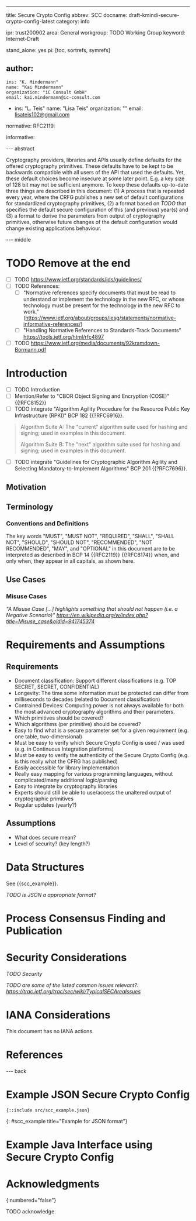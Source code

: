 ---
title: Secure Crypto Config
abbrev: SCC
docname: draft-kmindi-secure-crypto-config-latest
category: info

ipr: trust200902
area: General
workgroup: TODO Working Group
keyword: Internet-Draft

stand_alone: yes
pi: [toc, sortrefs, symrefs]

author:
 -
    ins: "K. Mindermann"
    name: "Kai Mindermann"
    organization: "iC Consult GmbH"
    email: kai.mindermann@ic-consult.com
 -
    ins: "L. Teis"
    name: "Lisa Teis"
    organization: ""
    email: lisateis102@gmail.com

normative:
  RFC2119:

informative:



--- abstract

Cryptography providers, libraries and APIs usually define defaults for the offered cryptography primitives.
These defaults have to be kept to be backwards compatible with all users of the API that used the defaults.
Yet, these default choices become insecure at some later point. 
E.g. a key size of 128 bit may not be sufficient anymore.
To keep these defaults up-to-date three things are described in this document: 
(1) A process that is repeated every year, where the
CRFG publishes a new set of default configurations for standardized cryptography primitives, 
(2) a format based on *TODO* that specifies the default secure configuration of this (and previous) year(s) and 
(3) a format to derive the parameters from output of cryptography primitives, otherwise future changes of the default configuration would change existing applications behaviour.

--- middle

# TODO Remove at the end

- [ ] TODO https://www.ietf.org/standards/ids/guidelines/
- [ ] TODO References:
  - [ ] "Normative references specify documents that must be read to understand or implement the technology in the new RFC, or whose technology must be present for the technology in the new RFC to work." (https://www.ietf.org/about/groups/iesg/statements/normative-informative-references/)
  - [ ] "Handling Normative References to Standards-Track Documents" https://tools.ietf.org/html/rfc4897
- [ ] TODO https://www.ietf.org/media/documents/92kramdown-Bormann.pdf

# Introduction

- [ ] TODO Introduction
- [ ] Mention/Refer to "CBOR Object Signing and Encryption (COSE)" {{!RFC8152}}
- [ ] TODO integrate "Algorithm Agility Procedure for the Resource Public Key Infrastructure (RPKI)" BCP 182 {{?RFC6916}}.

> Algorithm Suite A:  The "current" algorithm suite used for hashing
>                and signing; used in examples in this document.
>
>   Algorithm Suite B:  The "next" algorithm suite used for hashing and
>               signing; used in examples in this document.

- [ ] TODO integrate "Guidelines for Cryptographic Algorithm Agility and Selecting Mandatory-to-Implement Algorithms" BCP 201 {{?RFC7696}}.

## Motivation

## Terminology

### Conventions and Definitions

The key words "MUST", "MUST NOT", "REQUIRED", "SHALL", "SHALL NOT", "SHOULD",
"SHOULD NOT", "RECOMMENDED", "NOT RECOMMENDED", "MAY", and "OPTIONAL" in this
document are to be interpreted as described in BCP 14 {{RFC2119}} {{!RFC8174}}
when, and only when, they appear in all capitals, as shown here.

## Use Cases

### Misuse Cases

*"A Misuse Case [...] highlights something that should not happen (i.e. a Negative Scenario)" https://en.wikipedia.org/w/index.php?title=Misuse_case&oldid=941745374*

# Requirements and Assumptions

## Requirements

- Document classification: Support different classifications (e.g. TOP SECRET, SECRET, CONFIDENTIAL)
- Longevity: The time some information must be protected can differ from milliseconds to decades (related to Document classification)
- Contrained Devices: Computing power is not always available for both the most advanced cryptography algorithms and their parameters.
- Which primitives should be covered?
- Which algorithms (per primitive) should be covered?
- Easy to find what is a secure parameter set for a given requirement (e.g. one table, two-dimensional)
- Must be easy to verify which Secure Crypto Config is used / was used (e.g. in Continuous Integration platforms)
- Must be easy to verify the authenticity of the Secure Crypto Config (e.g. is this really what the CFRG has published)
- Easily accessible for library implementation
- Really easy mapping for various programming languages, without complicated/many additional logic/parsing
- Easy to integrate by cryptography libraries
- Experts should still be able to use/access the unaltered output of cryptographic primitives
- Regular updates (yearly?)

## Assumptions

- What does secure mean?
- Level of security? (key length?)

# Data Structures

See {{scc_example}}.

*TODO is JSON a appropriate format?*

# Process Consensus Finding and Publication

# Security Considerations

*TODO Security*

*TODO are some of the listed common issues relevant?: https://trac.ietf.org/trac/sec/wiki/TypicalSECAreaIssues*


# IANA Considerations

This document has no IANA actions.

# References


--- back

# Example JSON Secure Crypto Config

~~~~
{::include src/scc_example.json}
~~~~
{: #scc_example title="Example for JSON format"}

# Example Java Interface using Secure Crypto Config

# Acknowledgments
{:numbered="false"}

TODO acknowledge.
